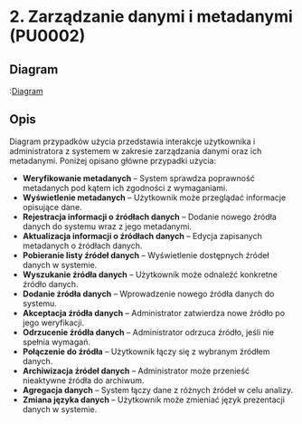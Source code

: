 # 2. Zarządzanie danymi i metadanymi (PU0002)

## Diagram
:[Diagram](PU0002.puml)

## Opis
Diagram przypadków użycia przedstawia interakcje użytkownika i administratora z systemem w zakresie zarządzania danymi oraz ich metadanymi. Poniżej opisano główne przypadki użycia:

- **Weryfikowanie metadanych** – System sprawdza poprawność metadanych pod kątem ich zgodności z wymaganiami.
- **Wyświetlenie metadanych** – Użytkownik może przeglądać informacje opisujące dane.
- **Rejestracja informacji o źródłach danych** – Dodanie nowego źródła danych do systemu wraz z jego metadanymi.
- **Aktualizacja informacji o źródłach danych** – Edycja zapisanych metadanych o źródłach danych.
- **Pobieranie listy źródeł danych** – Wyświetlenie dostępnych źródeł danych w systemie.
- **Wyszukanie źródła danych** – Użytkownik może odnaleźć konkretne źródło danych.
- **Dodanie źródła danych** – Wprowadzenie nowego źródła danych do systemu.
- **Akceptacja źródła danych** – Administrator zatwierdza nowe źródło po jego weryfikacji.
- **Odrzucenie źródła danych** – Administrator odrzuca źródło, jeśli nie spełnia wymagań.
- **Połączenie do źródła** – Użytkownik łączy się z wybranym źródłem danych.
- **Archiwizacja źródeł danych** – Administrator może przenieść nieaktywne źródła do archiwum.
- **Agregacja danych** – System łączy dane z różnych źródeł w celu analizy.
- **Zmiana języka danych** – Użytkownik może zmieniać język prezentacji danych w systemie.